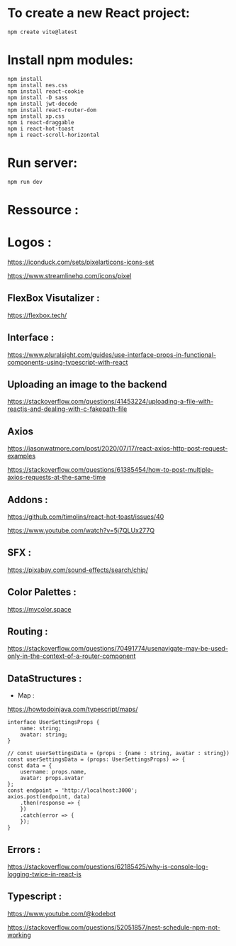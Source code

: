 # To create a new React project:

    npm create vite@latest

# Install npm modules:
    npm install
    npm install nes.css
    npm install react-cookie
    npm install -D sass
    npm install jwt-decode
    npm install react-router-dom
    npm install xp.css
    npm i react-draggable
    npm i react-hot-toast
    npm i react-scroll-horizontal

# Run server:

    npm run dev

# Ressource :

# Logos :

https://iconduck.com/sets/pixelarticons-icons-set

https://www.streamlinehq.com/icons/pixel

## FlexBox Visutalizer :

https://flexbox.tech/

## Interface :

https://www.pluralsight.com/guides/use-interface-props-in-functional-components-using-typescript-with-react 

## Uploading an image to the backend

https://stackoverflow.com/questions/41453224/uploading-a-file-with-reactjs-and-dealing-with-c-fakepath-file

## Axios

https://jasonwatmore.com/post/2020/07/17/react-axios-http-post-request-examples

https://stackoverflow.com/questions/61385454/how-to-post-multiple-axios-requests-at-the-same-time


## Addons :

https://github.com/timolins/react-hot-toast/issues/40

https://www.youtube.com/watch?v=5j7QLUx277Q


## SFX : 

https://pixabay.com/sound-effects/search/chip/

## Color Palettes :

https://mycolor.space


## Routing :

https://stackoverflow.com/questions/70491774/usenavigate-may-be-used-only-in-the-context-of-a-router-component

## DataStructures : 

* Map : 

https://howtodoinjava.com/typescript/maps/


    interface UserSettingsProps {
        name: string;
        avatar: string;
    }

    // const userSettingsData = (props : {name : string, avatar : string}) 
    const userSettingsData = (props: UserSettingsProps) => {
    const data = {
        username: props.name,
        avatar: props.avatar
    };
    const endpoint = 'http://localhost:3000';
    axios.post(endpoint, data)
        .then(response => {
        })
        .catch(error => {
        });
    }


## Errors :

https://stackoverflow.com/questions/62185425/why-is-console-log-logging-twice-in-react-js

## Typescript :

https://www.youtube.com/@kodebot

https://stackoverflow.com/questions/52051857/nest-schedule-npm-not-working

